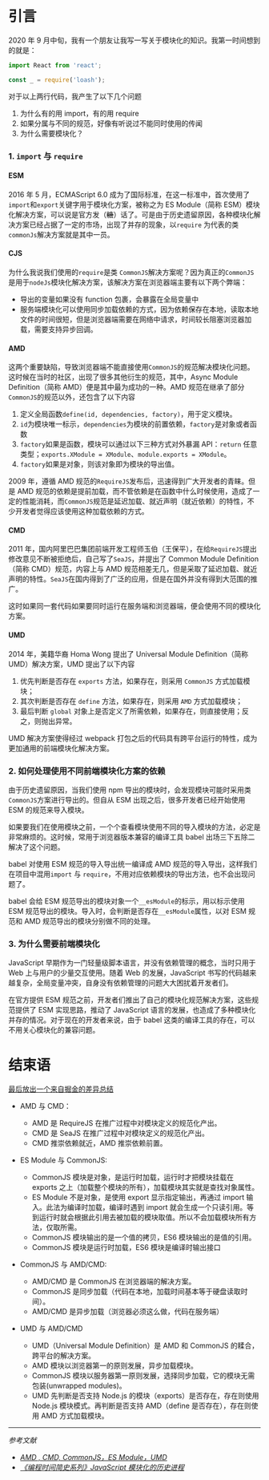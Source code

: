 # 引言

2020 年 9 月中旬，我有一个朋友让我写一写关于模块化的知识。我第一时间想到的就是：

```JavaScript
import React from 'react';

const _ = require('loash');
```

对于以上两行代码，我产生了以下几个问题

1. 为什么有的用 import，有的用 require
2. 如果分属与不同的规范，好像有听说过不能同时使用的传闻
3. 为什么需要模块化？

### 1. `import` 与 `require`

#### ESM

2016 年 5 月，ECMAScript 6.0 成为了国际标准，在这一标准中，首次使用了`import`和`export`关键字用于模块化方案，被称之为 ES Module（简称 ESM）模块化解决方案，可以说是官方发（~~糖~~）话了。可是由于历史遗留原因，各种模块化解决方案已经占据了一定的市场，出现了并存的现象，以`require` 为代表的类`commonJs`解决方案就是其中一员。

#### CJS

为什么我说我们使用的`require`是类 `CommonJS`解决方案呢？因为真正的`CommonJS`是用于`nodeJs`模块化解决方案，该解决方案在浏览器端主要有以下两个弊端：

- 导出的变量如果没有 function 包裹，会暴露在全局变量中
- 服务端模块化可以使用同步加载依赖的方式，因为依赖保存在本地，读取本地文件的时间很短，但是浏览器端需要在网络中请求，时间较长阻塞浏览器加载，需要支持异步回调。

#### AMD

这两个重要缺陷，导致浏览器端不能直接使用`CommonJS`的规范解决模块化问题。这时候在当时的社区，出现了很多其他衍生的规范，其中，Async Module Definition（简称 AMD）便是其中最为成功的一种。AMD 规范在继承了部分`CommonJS`的规范以外，还包含了以下内容

1. 定义全局函数`define(id, dependencies, factory)`，用于定义模块。
2. `id`为模块唯一标示，`dependencies`为模块的前置依赖，`factory`是对象或者函数
3. `factory`如果是函数，模块可以通过以下三种方式对外暴漏 API：`return` 任意类型；`exports.XModule = XModule`、`module.exports = XModule`。
4. `factory`如果是对象，则该对象即为模块的导出值。

2009 年，遵循 AMD 规范的`RequireJS`发布后，迅速得到广大开发者的青睐。但是 AMD 规范的依赖是提前加载，而不管依赖是在函数中什么时候使用，造成了一定的性能消耗，而`CommonJS`规范是延迟加载、就近声明（就近依赖）的特性，不少开发者觉得应该使用这种加载依赖的方式。

#### CMD

2011 年，国内阿里巴巴集团前端开发工程师玉伯（王保平），在给`RequireJS`提出修改意见不断被拒绝后，自己写了`SeaJS`，并提出了 Common Module Definition（简称 CMD）规范，内容上与 AMD 规范相差无几，但是采取了延迟加载、就近声明的特性。`SeaJS`在国内得到了广泛的应用，但是在国外并没有得到大范围的推广。

这时如果同一套代码如果要同时运行在服务端和浏览器端，便会使用不同的模块化方案。

#### UMD

2014 年，美籍华裔 Homa Wong 提出了 Universal Module Definition（简称 UMD）解决方案，UMD 提出了以下内容

1. 优先判断是否存在 `exports` 方法，如果存在，则采用 `CommonJS` 方式加载模块；
2. 其次判断是否存在 `define` 方法，如果存在，则采用 `AMD` 方式加载模块；
3. 最后判断 `global` 对象上是否定义了所需依赖，如果存在，则直接使用；反之，则抛出异常。

UMD 解决方案使得经过 webpack 打包之后的代码具有跨平台运行的特性，成为更加通用的前端模块化解决方案。

### 2. 如何处理使用不同前端模块化方案的依赖

由于历史遗留原因，当我们使用 npm 导出的模块时，会发现模块可能时采用类`CommonJS`方案进行导出的。但自从 ESM 出现之后，很多开发者已经开始使用 ESM 的规范来导入模块。

如果要我们在使用模块之前，一个个查看模块使用不同的导入模块的方法，必定是非常麻烦的。这时候，常用于浏览器版本兼容的编译工具 babel 出场三下五除二解决了这个问题。

babel 对使用 ESM 规范的导入导出统一编译成 AMD 规范的导入导出，这样我们在项目中混用`import` 与 `require`，不用对应依赖模块的导出方法，也不会出现问题了。

babel 会给 ESM 规范导出的模块对象一个`__esModule`的标示，用以标示使用 ESM 规范导出的模块。导入时，会判断是否存在`__esModule`属性，以对 ESM 规范和 AMD 规范导出的模块分别做不同的处理。

### 3. 为什么需要前端模块化

JavaScript 早期作为一门轻量级脚本语言，并没有依赖管理的概念，当时只用于 Web 上与用户的少量交互使用。随着 Web 的发展，JavaScript 书写的代码越来越复杂，全局变量冲突，自身没有依赖管理的问题大大困扰着开发者们。

在官方提供 ESM 规范之前，开发者们推出了自己的模块化规范解决方案，这些规范提供了 ESM 实现思路，推动了 JavaScript 语言的发展，也造成了多种模块化并存的情况。对于现在的开发者来说，由于 babel 这类的编译工具的存在，可以不用关心模块化的兼容问题。

# 结束语

[最后放出一个来自掘金的差异总结](https://juejin.im/post/6844903663404580878)

- AMD 与 CMD：

  - AMD 是 RequireJS 在推广过程中对模块定义的规范化产出。
  - CMD 是 SeaJS 在推广过程中对模块定义的规范化产出。
  - CMD 推崇依赖就近，AMD 推崇依赖前置。

- ES Module 与 CommonJS:

  - CommonJS 模块是对象，是运行时加载，运行时才把模块挂载在 exports 之上（加载整个模块的所有），加载模块其实就是查找对象属性。
  - ES Module 不是对象，是使用 export 显示指定输出，再通过 import 输入。此法为编译时加载，编译时遇到 import 就会生成一个只读引用。等到运行时就会根据此引用去被加载的模块取值。所以不会加载模块所有方法，仅取所需。
  - CommonJS 模块输出的是一个值的拷贝，ES6 模块输出的是值的引用。
  - CommonJS 模块是运行时加载，ES6 模块是编译时输出接口

- CommonJS 与 AMD/CMD:

  - AMD/CMD 是 CommonJS 在浏览器端的解决方案。
  - CommonJS 是同步加载（代码在本地，加载时间基本等于硬盘读取时间）。
  - AMD/CMD 是异步加载（浏览器必须这么做，代码在服务端）

- UMD 与 AMD/CMD
  - UMD（Universal Module Definition）是 AMD 和 CommonJS 的糅合，跨平台的解决方案。
  - AMD 模块以浏览器第一的原则发展，异步加载模块。
  - CommonJS 模块以服务器第一原则发展，选择同步加载，它的模块无需包装(unwrapped modules)。
  - UMD 先判断是否支持 Node.js 的模块（exports）是否存在，存在则使用 Node.js 模块模式。再判断是否支持 AMD（define 是否存在），存在则使用 AMD 方式加载模块。

---

_参考文献_

- _[AMD , CMD, CommonJS，ES Module，UMD](https://juejin.im/post/6844903663404580878)_
- _[《编程时间简史系列》JavaScript 模块化的历史进程](https://segmentfault.com/a/1190000023017398)_

